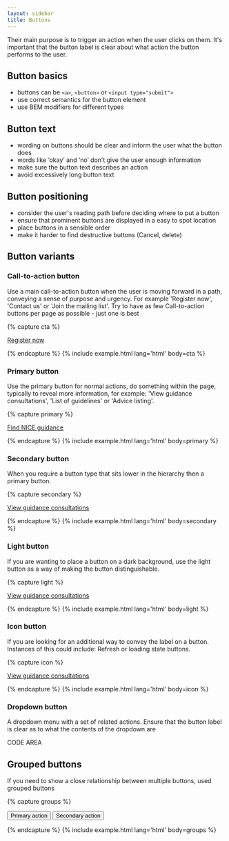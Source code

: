```yaml
---
layout: sidebar
title: Buttons
---
```


Their main purpose is to trigger an action when the user clicks on them. It's important that the button label is clear about what action the button performs to the user.


## Button basics

- buttons can be `<a>`, `<button>` or `<input type="submit">`
- use correct semantics for the button element
- use BEM modifiers for different types

## Button text

- wording on buttons should be clear and inform the user what the button does
- words like ‘okay’ and ‘no’ don’t give the user enough information
- make sure the button text describes an action
- avoid excessively long button text

## Button positioning

- consider the user's reading path before deciding where to put a button
- ensure that prominent buttons are displayed in a easy to spot location
- place buttons in a sensible order 
- make it harder to find destructive buttons (Cancel, delete)

## Button variants

### Call-to-action button

Use a main call-to-action button when the user is moving forward in a path, conveying a sense of purpose and urgency. 
For example 'Register now', 'Contact us' or 'Join the mailing list'. Try to have as few Call-to-action buttons per page as possible - just one is best

{% capture cta %}
<p><a href="#" class="btn btn--cta">Register now</a></p>
{% endcapture %}
{% include example.html lang='html' body=cta %}

### Primary button

Use the primary button for normal actions, do something within the page, typically to reveal more information, for example: 'View guidance consultations', 'List of guidelines' or 'Advice listing'.

{% capture primary %}
<p><a href="#" class="btn">Find NICE guidance</a></p>
{% endcapture %}
{% include example.html lang='html' body=primary %}

### Secondary button
When you require a button type that sits lower in the hierarchy then a primary button. 

{% capture secondary %}
<p><a href="#" class="btn btn--secondary">View guidance consultations</a></p>
{% endcapture %}
{% include example.html lang='html' body=secondary %}

### Light button
If you are wanting to place a button on a dark background, use the light button as a way of making the button distinguishable.

{% capture light %}
<p class="panel panel--dark"><a href="#" class="btn btn--light">View guidance consultations</a></p>
{% endcapture %}
{% include example.html lang='html' body=light %}

### Icon button
If you are looking for an additional way to convey the label on a button. Instances of this could include: Refresh or loading state buttons.

{% capture icon %}
<p><a href="#" class="btn"><span class="icon icon--pathways" aria-hidden="true"></span> View guidance consultations</a></p>
{% endcapture %}
{% include example.html lang='html' body=icon %}

### Dropdown button
A dropdown menu with a set of related actions. Ensure that the button label is clear as to what the contents of the dropdown are

CODE AREA



## Grouped buttons
If you need to show a close relationship between multiple buttons, used grouped buttons

{% capture groups %}
<p>
    <button type="button" class="btn">Primary action</button>
    <button type="button" class="btn btn--secondary">Secondary action</button>
</p>
{% endcapture %}
{% include example.html lang='html' body=groups %}
